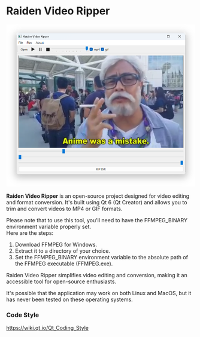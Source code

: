# Raiden Video Ripper
![Screenshot](Screenshot.png) 

**Raiden Video Ripper** is an open-source project designed for video editing and format conversion. It's built using Qt 6 (Qt Creator) and allows you to trim and convert videos to MP4 or GIF formats.  

Please note that to use this tool, you'll need to have the FFMPEG_BINARY environment variable properly set.  
Here are the steps:  

1. Download FFMPEG for Windows.  
1. Extract it to a directory of your choice.  
1. Set the FFMPEG_BINARY environment variable to the absolute path of the FFMPEG executable (FFMPEG.exe).  
  
Raiden Video Ripper simplifies video editing and conversion, making it an accessible tool for open-source enthusiasts.  

It's possible that the application may work on both Linux and MacOS, but it has never been tested on these operating systems.

### Code Style

https://wiki.qt.io/Qt_Coding_Style